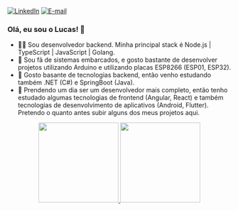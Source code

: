 [![LinkedIn][linkedin-image]][linkedin-url] [![E-mail][email-image]][email-url]



### Olá, eu sou o Lucas! 👋

- 👨‍💻 Sou desenvolvedor backend. Minha principal stack é Node.js | TypeScript | JavaScript | Golang.
- 🤖 Sou fã de sistemas embarcados, e gosto bastante de desenvolver projetos utilizando Arduino e utilizando placas ESP8266 (ESP01, ESP32).
- 🔭 Gosto basante de tecnologias backend, então venho estudando também .NET (C#) e SpringBoot (Java).
- 🌱 Prendendo um dia ser um desenvolvedor mais completo, então tenho estudado algumas tecnologias de frontend (Angular, React) e também tecnologias de desenvolvimento de aplicativos (Android, Flutter). Pretendo o quanto antes subir alguns dos meus projetos aqui.

<div align="center" style="display: inline_block">
  <a href="https://github.com/lucasrochagit">
  <img height="180em" src="https://github-readme-stats.vercel.app/api?username=lucasrochagit&show_icons=true&theme=dracula&include_all_commits=true&count_private=true"/>
  <img height="180em" src="https://github-readme-stats.vercel.app/api/top-langs/?username=lucasrochagit&layout=compact&langs_count=7&theme=dracula"/>
</div>
  
[//]: # (These are reference links used in the body of this note.)
[linkedin-image]: https://img.shields.io/badge/linkedin-@lucasrochacc-blue.svg
[linkedin-url]: https://linkedin.com/in/lucasrochacc
[email-image]: https://img.shields.io/badge/email-lucascosmorocha@gmail.com-red.svg
[email-url]: mailto:lucascosmorocha@gmail.com
